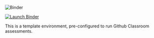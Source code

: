 ![Binder](https://github.com/${GITHUB_REPOSITORY}/workflows/Binder/badge.svg)

<a href="https://mybinder.org/v2/gh/indrani-sen2003/R-template/main?urlpath=git-pull%3Frepo%3Dhttps%253A%252F%252Fgithub.com%252F${REPOSITORY_ACCOUNT}%252F${REPOSITORY_SLUG}%26targetPath%3D86292585-coding-tutor-classroom%26urlpath%3Drstudio%252F%26branch%3Dmain">
  <img src="https://mybinder.org/badge_logo.svg" alt="Launch Binder"/>
</a>

This is a template environment, pre-configured to run Github Classroom assessments.
